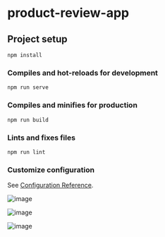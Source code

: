 # product-review-app

## Project setup
```
npm install
```

### Compiles and hot-reloads for development
```
npm run serve
```

### Compiles and minifies for production
```
npm run build
```

### Lints and fixes files
```
npm run lint
```

### Customize configuration
See [Configuration Reference](https://cli.vuejs.org/config/).

![image](https://github.com/chhavi2003/Product-review-app/assets/44065077/d55e20c8-6a79-4394-b497-c9f45fc45ab9)

![image](https://github.com/chhavi2003/Product-review-app/assets/44065077/6400c134-32ee-495d-92ca-fd13fe51fe2d)

![image](https://github.com/chhavi2003/Product-review-app/assets/44065077/ee13e63b-7848-4227-b87e-550a23a79ad3)



